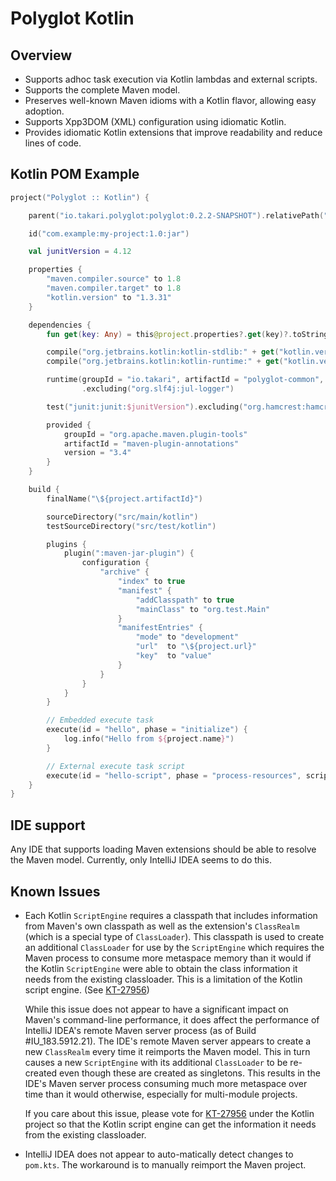 # Polyglot Kotlin  

## Overview

- Supports adhoc task execution via Kotlin lambdas and external scripts.
- Supports the complete Maven model.
- Preserves well-known Maven idioms with a Kotlin flavor, allowing easy adoption.
- Supports Xpp3DOM (XML) configuration using idiomatic Kotlin.
- Provides idiomatic Kotlin extensions that improve readability and reduce lines of code.

## Kotlin POM Example

```kotlin
project("Polyglot :: Kotlin") {

    parent("io.takari.polyglot:polyglot:0.2.2-SNAPSHOT").relativePath("../pom.kts")

    id("com.example:my-project:1.0:jar")

    val junitVersion = 4.12

    properties {
        "maven.compiler.source" to 1.8
        "maven.compiler.target" to 1.8
        "kotlin.version" to "1.3.31"
    }

    dependencies {
        fun get(key: Any) = this@project.properties?.get(key)?.toString() ?: ""

        compile("org.jetbrains.kotlin:kotlin-stdlib:" + get("kotlin.version"))
        compile("org.jetbrains.kotlin:kotlin-runtime:" + get("kotlin.version"))

        runtime(groupId = "io.takari", artifactId = "polyglot-common", version = this@project.version)
                .excluding("org.slf4j:jul-logger")

        test("junit:junit:$junitVersion").excluding("org.hamcrest:hamcrest-core")

        provided {
            groupId = "org.apache.maven.plugin-tools"
            artifactId = "maven-plugin-annotations"
            version = "3.4"
        }
    }

    build {
        finalName("\${project.artifactId}")

        sourceDirectory("src/main/kotlin")
        testSourceDirectory("src/test/kotlin")

        plugins {
            plugin(":maven-jar-plugin") {
                configuration {
                    "archive" {
                        "index" to true
                        "manifest" {
                            "addClasspath" to true
                            "mainClass" to "org.test.Main"
                        }
                        "manifestEntries" {
                            "mode" to "development"
                            "url"  to "\${project.url}"
                            "key"  to "value"
                        }
                    }
                }
            }
        }

        // Embedded execute task
        execute(id = "hello", phase = "initialize") {
            log.info("Hello from ${project.name}")
        }

        // External execute task script
        execute(id = "hello-script", phase = "process-resources", script = "hello.task.kts")
    }
}
```

## IDE support

Any IDE that supports loading Maven extensions should be able to resolve the Maven model. Currently,
only IntelliJ IDEA seems to do this.

## Known Issues

- Each Kotlin `ScriptEngine` requires a classpath that includes information from Maven's own classpath as well as the
  extension's `ClassRealm` (which is a special type of `ClassLoader`). This classpath is used to create an additional
  `ClassLoader` for use by the `ScriptEngine` which requires the Maven process to consume more metaspace memory than it
  would if the Kotlin `ScriptEngine` were able to obtain the class information it needs from the existing classloader.
  This is a limitation of the Kotlin script engine. (See [KT-27956](https://youtrack.jetbrains.com/issue/KT-27956))

  While this issue does not appear to have a significant impact on Maven's command-line performance, it does affect the
  performance of IntelliJ IDEA's remote Maven server process (as of Build #IU_183.5912.21). The IDE's remote Maven
  server appears to create a new `ClassRealm` every time it reimports the Maven model. This in turn causes a new
  `ScriptEngine` with its additional `ClassLoader` to be re-created even though these are created as singletons. This
  results in the IDE's Maven server process consuming much more metaspace over time than it would otherwise, especially
  for multi-module projects.

  If you care about this issue, please vote for [KT-27956](https://youtrack.jetbrains.com/issue/KT-27956) under the
  Kotlin project so that the Kotlin script engine can get the information it needs from the existing classloader.

- IntelliJ IDEA does not appear to auto-matically detect changes to `pom.kts`. The workaround is to manually reimport
  the Maven project.
